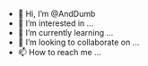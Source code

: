 - 👋 Hi, I’m @AndDumb
- 👀 I’m interested in ...
- 🌱 I’m currently learning ...
- 💞️ I’m looking to collaborate on ...
- 📫 How to reach me ...

<!---
AndDumb/AndDumb is a ✨ special ✨ repository because its `README.md` (this file) appears on your GitHub profile.
You can click the Preview link to take a look at your changes.
--->
